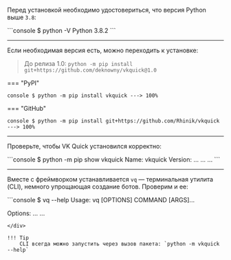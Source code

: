 Перед установкой необходимо удостовериться, что версия Python выше `3.8`:

<div class="termy">
```console
$ python -V
Python 3.8.2
```
</div>

***

Если необходимая версия есть, можно переходить к установке:

> До релиза 1.0: `python -m pip install git+https://github.com/deknowny/vkquick@1.0`

=== "PyPI"
    <div class="termy">
    ```console
    $ python -m pip install vkquick
    ---> 100%
    ```
    </div>

=== "GitHub"
    <div class="termy">
    ```console
    $ python -m pip install git+https://github.com/Rhinik/vkquick
    ---> 100%
    ```
    </div>

***

Проверьте, чтобы VK Quick установился корректно:
<div class="termy">
```console
$ python -m pip show vkquick
Name: vkquick
Version: ...
...
...
```
</div>

***

Вместе с фреймворком устанавливается `vq` — терминальная утилита (CLI), немного упрощающая создание ботов. Проверим и ее:

<div class="termy">
```console
$ vq --help
Usage: vq [OPTIONS] COMMAND [ARGS]...

Options:
...
...
```
</div>

!!! Tip
    CLI всегда можно запустить через вызов пакета: `python -m vkquick --help`
